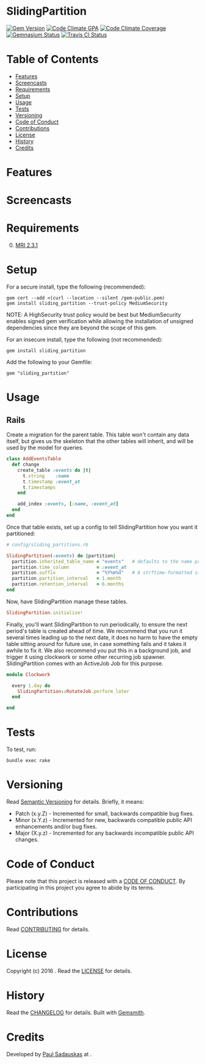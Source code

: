 # SlidingPartition

[![Gem Version](https://badge.fury.io/rb/sliding_partition.svg)](http://badge.fury.io/rb/sliding_partition)
[![Code Climate GPA](https://codeclimate.com/github/paul/sliding_partition.svg)](https://codeclimate.com/github/paul/sliding_partition)
[![Code Climate Coverage](https://codeclimate.com/github/paul/sliding_partition/coverage.svg)](https://codeclimate.com/github/paul/sliding_partition)
[![Gemnasium Status](https://gemnasium.com/paul/sliding_partition.svg)](https://gemnasium.com/paul/sliding_partition)
[![Travis CI Status](https://secure.travis-ci.org/paul/sliding_partition.svg)](https://travis-ci.org/paul/sliding_partition)

<!-- Tocer[start]: Auto-generated, don't remove. -->

# Table of Contents

- [Features](#features)
- [Screencasts](#screencasts)
- [Requirements](#requirements)
- [Setup](#setup)
- [Usage](#usage)
- [Tests](#tests)
- [Versioning](#versioning)
- [Code of Conduct](#code-of-conduct)
- [Contributions](#contributions)
- [License](#license)
- [History](#history)
- [Credits](#credits)

<!-- Tocer[finish]: Auto-generated, don't remove. -->

# Features

# Screencasts

# Requirements

0. [MRI 2.3.1](https://www.ruby-lang.org)

# Setup

For a secure install, type the following (recommended):

    gem cert --add <(curl --location --silent /gem-public.pem)
    gem install sliding_partition --trust-policy MediumSecurity

NOTE: A HighSecurity trust policy would be best but MediumSecurity enables signed gem verification while
allowing the installation of unsigned dependencies since they are beyond the scope of this gem.

For an insecure install, type the following (not recommended):

    gem install sliding_partition

Add the following to your Gemfile:

    gem "sliding_partition"

# Usage

## Rails

Create a migration for the parent table. This table won't contain any data
itself, but gives us the skeleton that the other tables will inherit, and will
be used by the model for queries.

```ruby
class AddEventsTable
  def change
    create_table :events do |t|
      t.string    :name
      t.timestamp :event_at
      t.timestamps
    end

    add_index :events, [:name, :event_at]
  end
end
```

Once that table exists, set up a config to tell SlidingPartition how you want it partitioned:

```ruby
# config/sliding_partitions.rb

SlidingPartition(:events) do |partition|
  partition.inherited_table_name = "events"   # defaults to the name provided before the block
  partition.time_column          = :event_at
  partition.suffix               = "%Y%m%d"   # A strftime-formatted string, will be appended to all partition table names
  partition.partition_interval   = 1.month
  partition.retention_interval   = 6.months
end
```

Now, have SlidingPartition manage these tables.

```ruby
SlidingPartition.initialize!
```

Finally, you'll want SlidingPartition to run periodically, to ensure the next
period's table is created ahead of time. We recommend that you run it several
times leading up to the next date, it does no harm to have the empty table
sitting around for future use, in case something fails and it takes it awhile
to fix it. We also recommend you put this in a background job, and trigger it
using clockwork or some other recurring job spawner. SlidingPartition comes
with an ActiveJob Job for this purpose.

```ruby
module Clockwork

  every 1.day do
    SlidingPartition::RotateJob.perform_later
  end

end
```

# Tests

To test, run:

    bundle exec rake

# Versioning

Read [Semantic Versioning](http://semver.org) for details. Briefly, it means:

- Patch (x.y.Z) - Incremented for small, backwards compatible bug fixes.
- Minor (x.Y.z) - Incremented for new, backwards compatible public API enhancements and/or bug fixes.
- Major (X.y.z) - Incremented for any backwards incompatible public API changes.

# Code of Conduct

Please note that this project is released with a [CODE OF CONDUCT](CODE_OF_CONDUCT.md). By participating in this project
you agree to abide by its terms.

# Contributions

Read [CONTRIBUTING](CONTRIBUTING.md) for details.

# License

Copyright (c) 2016 []().
Read the [LICENSE](LICENSE.md) for details.

# History

Read the [CHANGELOG](CHANGELOG.md) for details.
Built with [Gemsmith](https://github.com/bkuhlmann/gemsmith).

# Credits

Developed by [Paul Sadauskas]() at []().
